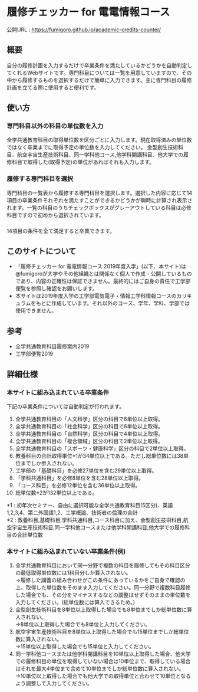# 履修チェッカー for 電電情報コース

公開URL : https://fumigoro.github.io/academic-credits-counter/

## 概要
自分の履修計画を入力するだけで卒業条件を満たしているかどうかを自動判定してくれるWebサイトです。専門科目については一覧を用意していますので、その中から履修するものを選択するだけで簡単に入力できます。主に専門科目の履修計画を立てる際に使用すると便利です。

## 使い方
### 専門科目以外の科目の単位数を入力
全学共通教育科目の取得単位数を区分ごとに入力します。現在取得済みの単位数ではなく卒業までに取得予定の単位数を入力してください。
金型創生技術科目、航空宇宙生産技術科目、同一学科他コース,他学科開講科目、他大学での履修科目で取得した(取得予定)の単位があればそれも入力します。

### 履修する専門科目を選択
専門科目の一覧表から履修する専門科目を選択します。選択した内容に応じて14項目の卒業条件それぞれを満たすことができるかどうかが瞬時に計算され表示されます。一覧の科目のうちチェックボックスがグレーアウトしている科目は必修科目ですので初めから選択されています。

###
14項目の条件を全て満足すると卒業できます。

## このサイトについて
 - 「履修チェッカー for 電電情報コース 2019年度入学」(以下、本サイト)は@fumigoroが大学やその他組織とは関係なく個人で作成・公開しているものであり、内容の正確性は保証できません。最終的にはご自身の責任で工学部便覧を参照し確認をお願いします。
 - 本サイトは2019年度入学の工学部電気電子・情報工学科情報コースのカリキュラムをもとに作成しています。それ以外のコース、学年、学科、学部では使用できません。

## 参考
 - 全学共通教育科目履修案内2019
 - 工学部便覧2019

## 詳細仕様
### 本サイトに組み込まれている卒業条件
下記の卒業条件については自動判定が行われます。
1. 全学共通教育科目の「人文科学」区分の科目で6単位以上取得。
2. 全学共通教育科目の「社会科学」区分の科目で6単位以上取得。
3. 全学共通教育科目の「自然科学」区分の科目で4単位以上取得。
4. 全学共通教育科目の「複合領域」区分の科目で2単位以上取得。
5. 全学共通教育科目の「スポーツ・健康科学」区分の科目で2単位以上取得。
6. 教養科目の合計取得単位*1が34単位以上である。ただし総単位数には38単位までしか参入されない。
7. 工学部の「基礎科目」を必修27単位を含む29単位以上取得。
8. 「学科共通科目」を必修8単位を含む28単位以上取得。
9. 「コース科目」を必修12単位を含む36単位以上取得。
10. 総単位数*2が132単位以上である。

*1 : 初年次セミナー、自由に選択可能な全学共通教育科目(5区分)、英語1,2,3,4、第二外国語1,2、工学概論、技術者の倫理の合計<br>
*2 : 教養科目,基礎科目,学科共通科目,コース科目に加え、金型創生技術科目,航空宇宙生産技術科目,同一学科他コースまたは他学科開講科目,他大学での履修科目の合計単位数
### 本サイトに組み込まれていない卒業条件(例)
1. 全学共通教育科目において同一分野で複数の科目を履修してもその科目区分の最低取得単位数には1科目分しか算入されない。<br>
→履修した講義の組み合わせがこの条件にあっているかをご自身で確認の上、取得した単位数をそのまま入力してください。同一分野で複数科目履修した場合でも、その分をマイナスするなどの調整はせずそのままの単位数を入力してください。(総単位数には算入できるため。)
2. 金型創生技術科目を8単位以上取得した場合でも8単位までしか総単位数に算入されない。<br>
→8単位以上取得した場合でも8単位と入力してください。
3. 航空宇宙生産技術科目を8単位以上取得した場合でも15単位までしか総単位数に算入されない。<br>
→15単位以上取得した場合でも15単位と入力してください。
4. 同一学科他コースまたは他学科開講科目を10単位以上取得した場合、他大学での履修科目の単位を取得していない場合は10単位まで、取得している場合はそれを最大4単位まで含めて10単位までしか総単位数に算入されない。<br>
→10単位以上取得した場合でも他大学での取得単位と合わせて10単位となるよう調整して入力してください。

